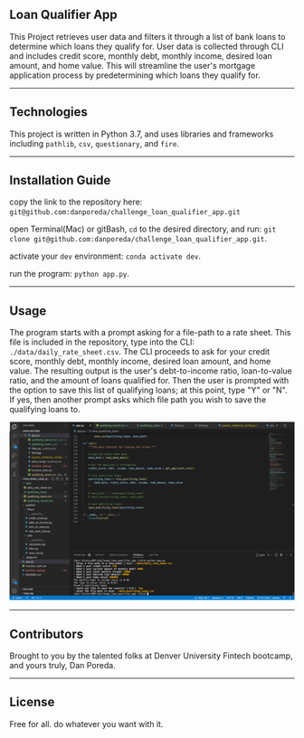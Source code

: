 ## Loan Qualifier App

This Project retrieves user data and filters it through a list of bank loans to determine which loans they qualify for. User data is collected through CLI and includes credit score, monthly debt, monthly income, desired loan amount, and home value. This will streamline the user's mortgage application process by predetermining which loans they qualify for. 

---

## Technologies

This project is written in Python 3.7, and uses libraries and frameworks including `pathlib`, `csv`, `questionary`, and `fire`.

---

## Installation Guide
copy the link to the repository here: ```git@github.com:danporeda/challenge_loan_qualifier_app.git``` 

open Terminal(Mac) or gitBash, `cd` to the desired directory, and run: ```git clone git@github.com:danporeda/challenge_loan_qualifier_app.git```.

activate your `dev` environment: ```conda activate dev```.

run the program: `python app.py`.

---

## Usage

The program starts with a prompt asking for a file-path to a rate sheet. This file is included in the repository, type into the CLI: ```./data/daily_rate_sheet.csv```.  The CLI proceeds to ask for your credit score, monthly debt, monthly income, desired loan amount, and home value. The resulting output is the user's debt-to-income ratio, loan-to-value ratio, and the amount of loans qualified for. Then the user is prompted with the option to save this list of qualifying loans; at this point, type "Y" or "N". If yes, then another prompt asks which file path you wish to save the qualifying loans to. 

![screen shot](https://github.com/danporeda/challenge_loan_qualifier_app/blob/7d1ecb761285a4a2a79c23cbb0affac37c6d59db/screen_shot_ex.png)

---

## Contributors

Brought to you by the talented folks at Denver University Fintech bootcamp, and yours truly, Dan Poreda. 

---

## License

Free for all. do whatever you want with it.
